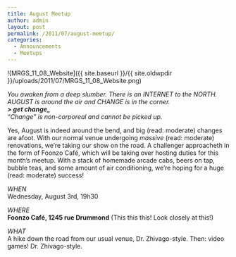 ```yaml
---
title: August Meetup
author: admin
layout: post
permalink: /2011/07/august-meetup/
categories:
  - Announcements
  - Meetups
---
```

![MRGS_11_08_Website]({{ site.baseurl }}/{{ site.oldwpdir }}/uploads/2011/07/MRGS_11_08_Website.png)

*You awaken from a deep slumber. There is an INTERNET to the NORTH. AUGUST is around the air and CHANGE is in the corner.  
**> get change_**  
&#8220;Change&#8221; is non-corporeal and cannot be picked up.*

Yes, August is indeed around the bend, and big (read: moderate) changes are afoot. With our normal venue undergoing *massive* (read: moderate) renovations, we&#8217;re taking our show on the road. A challenger approacheth in the form of Foonzo Caf&eacute;, which will be taking over hosting duties for this month&#8217;s meetup. With a stack of homemade arcade cabs, beers on tap, bubble teas, and some amount of air conditioning, we&#8217;re hoping for a huge (read: moderate) success!

*WHEN*  
Wednesday, August 3rd, 19h30

*WHERE*  
**Foonzo Caf&eacute;, 1245 rue Drummond** (This this this! Look closely at this!)

*WHAT*  
A hike down the road from our usual venue, Dr. Zhivago-style. Then: video games! Dr. Zhivago-style.